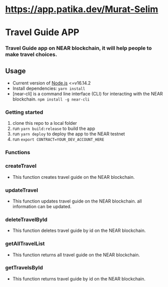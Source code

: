 # https://app.patika.dev/Murat-Selim

# Travel Guide APP

### Travel Guide app on NEAR blockchain, it will help people to make travel choices.

## Usage

- Current version of [Node.js](https://nodejs.org/) <=v16.14.2
- Install dependencies: `yarn install`
- [near-cli] is a command line interface (CLI) for interacting with the NEAR blockchain. 
```npm install -g near-cli``` 

### Getting started

1. clone this repo to a local folder
2. run `yarn build:release` to build the app
3. run `yarn deploy` to deploy the app to the NEAR testnet
4. run `export CONTRACT=YOUR_DEV_ACCOUNT_HERE` 

### Functions

### **createTravel**<br>

* This function creates travel guide on the NEAR blockchain.

### **updateTravel**<br>

* This function updates travel guide on the NEAR blockchain. all information can be updated.

### **deleteTravelById**<br>

* This function deletes travel guide by id on the NEAR blockchain.


### **getAllTravelList**<br>

* This function returns all travel guide on the NEAR blockchain.

### **getTravelsById**<br>

* This function returns travel guide by id on the NEAR blockchain.

